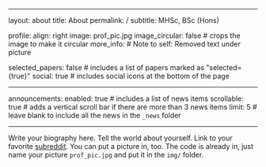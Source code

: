 ---
layout: about
title: About
permalink: /
subtitle: MHSc, BSc (Hons)

profile:
  align: right
  image: prof_pic.jpg
  image_circular: false # crops the image to make it circular
  more_info: # Note to self: Removed text under picture

selected_papers: false # includes a list of papers marked as "selected={true}"
social: true # includes social icons at the bottom of the page

***
announcements:
  enabled: true # includes a list of news items
  scrollable: true # adds a vertical scroll bar if there are more than 3 news items
  limit: 5 # leave blank to include all the news in the `_news` folder
***

Write your biography here. Tell the world about yourself. Link to your favorite [subreddit](http://reddit.com). You can put a picture in, too. The code is already in, just name your picture `prof_pic.jpg` and put it in the `img/` folder.
